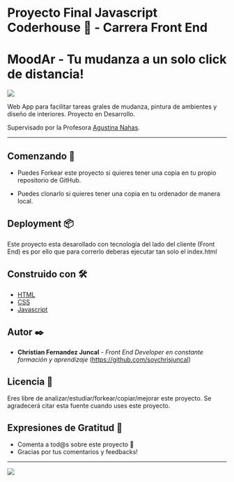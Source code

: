 # Proyecto Final Javascript Coderhouse 🚀 - Carrera Front End 

# MoodAr - Tu mudanza a un solo click de distancia!

<img src="https://i.ibb.co/3RyTWvv/Premium-mobile-phone-screen-mockup-template.jpg">

Web App para facilitar tareas grales de mudanza, pintura de ambientes y diseño de interiores. Proyecto en Desarrollo.

Supervisado por la Profesora [Agustina Nahas](https://github.com/AgustinaNahas).

---

## Comenzando 🚀

- Puedes Forkear este proyecto si quieres tener una copia en tu propio repositorio de GitHub.

- Puedes clonarlo si quieres tener una copia en tu ordenador de manera local.


## Deployment 📦

Este proyecto esta desarollado con tecnología del lado del cliente (Front End) es por ello que para correrlo deberas ejecutar tan solo el index.html

## Construido con 🛠️

* [HTML](https://developer.mozilla.org/es/docs/Web/HTML)
* [CSS](https://developer.mozilla.org/es/docs/Web/CSS)
* [Javascript](https://developer.mozilla.org/es/docs/Web/JavaScript)


## Autor ✒️

* **Christian Fernandez Juncal** - *Front End Developer en constante formación y aprendizaje* (https://github.com/soychrisjuncal)

## Licencia 📄

Eres libre de analizar/estudiar/forkear/copiar/mejorar este proyecto. Se agradecerá citar esta fuente cuando uses este proyecto.

## Expresiones de Gratitud 🎁

* Comenta a tod@s sobre este proyecto 📢
* Gracias por tus comentarios y feedbacks!


---
<img src="https://i.ibb.co/qFg89P1/firma-Copy.png" />

